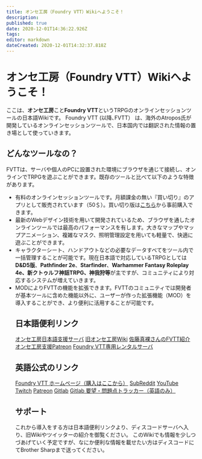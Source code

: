 ```yaml
---
title: オンセ工房（Foundry VTT）Wikiへようこそ！
description: 
published: true
date: 2020-12-01T14:36:22.926Z
tags: 
editor: markdown
dateCreated: 2020-12-01T14:32:37.818Z
---
```


# オンセ工房（Foundry VTT）Wikiへようこそ！
<p>ここは、<strong>オンセ工房</strong>こと<strong>Foundry VTT</strong>というTRPGのオンラインセッションツールの日本語Wikiです。 Foundry VTT (以降､FVTT） は、海外のAtropos氏が開発しているオンラインセッションツールで、日本国内では翻訳された情報の置き場として使っていきます。
  
  ## どんなツールなの？
  <p>FVTTは、サーバや個人のPCに設置された環境にブラウザを通じて接続し、オンラインでTRPGを遊ぶことができます。既存のツールと比べて以下のような特徴があります。&nbsp;</p>
<ul>
  <li>有料のオンラインセッションツールです。月額課金の無い『買い切り』のアプリとして販売されています（50＄）。買い切り版は<a href="https://foundryvtt.com/purchase/">こちら</a>から事前購入できます。</li>
  <li>最新のWebデザイン技術を用いて開発されているため、ブラウザを通したオンラインツールでは最高のパフォーマンスを有します。大きなマップやマップアニメーション、複雑なマスク、照明管理設定を用いても軽量で、快適に遊ぶことができます。</li>
  <li>キャラクターシート、ハンドアウトなどの必要なデータすべてをツール内で一括管理することが可能です。現在日本語で対応しているTRPGとしては<strong>D&amp;D5版</strong>、<strong>Pathfinder 2e</strong>、<strong>Starfinder</strong>、<strong>Warhammer Fantasy Roleplay 4e、新クトゥルフ神話TRPG、神我狩等</strong>が主ですが、コミュニティにより対応するシステムが増えていきます。</li>
  <li>MODによりFVTTの機能を拡張できます。FVTTのコミュニティでは開発者が基本ツールに含めた機能以外に、ユーザーが作った拡張機能（MOD）を導入することができ、より便利に活用することが可能です。</li>
  
  ## 日本語便利リンク
  <i class="fab fa-discord"></i> [オンセ工房日本語支援サーバ](discord.gg/vM4YM27)
  <i class="fas fa-pen-square"></i> [旧オンセ工房Wiki](https://dndjp.mixh.jp/fvtt/doku.php)
  <i class="fab fa-twitter-square"></i> [佐藤真裸さんのFVTT紹介](https://twitter.com/sa10trpg/status/1308413633198784513)
  <i class="fab fa-patreon"></i> [オンセ工房支援Patreon](https://www.patreon.com/onsekobo)
  <i class="fas fa-dice-d20"></i> [Foundry VTT専用レンタルサーバ](https://as.forge-vtt.com/)
  
  ## 英語公式のリンク
<i class="fas fa-dice-d20"></i> [Foundry VTT ホームページ（購入はここから）](http://foundryvtt.com)
<i class="fab fa-reddit"></i> [SubReddit](https://www.reddit.com/r/FoundryVTT/)
<i class="fab fa-youtube"></i> [YouTube](https://www.youtube.com/user/TamrielFoundry)
<i class="fab fa-twitch"></i> [Twitch](https://www.twitch.tv/foundryvtt)
<i class="fab fa-patreon"></i> [Patreon](https://www.patreon.com/foundryvtt/overview)
<i class="fab fa-gitlab"></i> [Gitlab](https://gitlab.com/foundrynet)
<i class="fab fa-gitlab"></i> [Gitlab 要望・問題点トラッカー（英語のみ）](https://gitlab.com/foundrynet/foundryvtt/-/boards?milestone_title=No+Milestone&)
  
  ## サポート
  これから導入をする方は日本語便利リンクより、ディスコードサーバへ入り、旧Wikiやツイッターの紹介を御覧ください。
  このWikiでも情報を少しつづあげていく予定ですが、なにか便利な情報を載せたい方はディスコードにてBrother Sharpまで送ってください。
  
